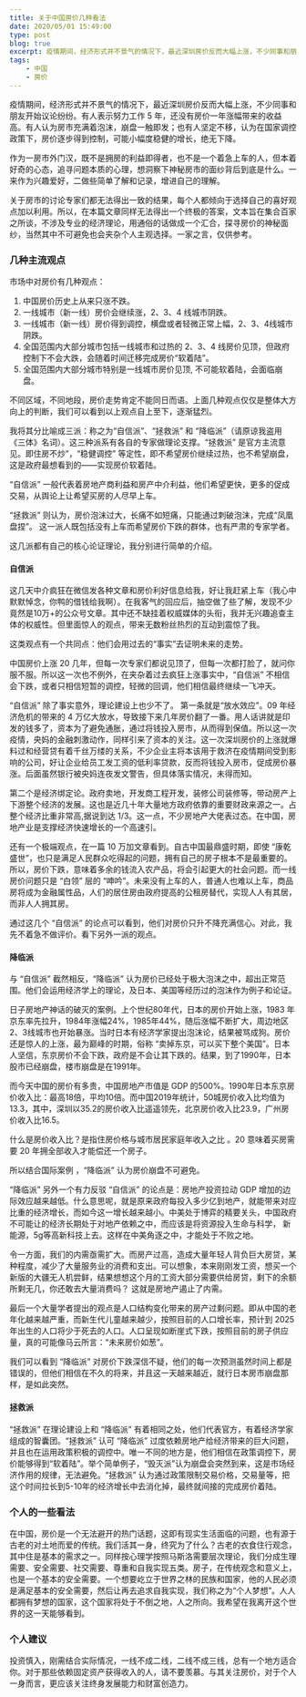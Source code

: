 ```yaml
---
title: 关于中国房价几种看法
date: 2020/05/01 15:49:00
type: post
blog: true
excerpt: 疫情期间，经济形式并不景气的情况下，最近深圳房价反而大幅上涨，不少同事和朋友开始议论纷纷。有人表示努力工作5年，还没有房价一年涨幅带来的收益高。有人认为房市充实着泡沫，崩盘一触即发，也有坚定不移，认为房价会横盘，继续稳健小涨幅。
tags:
    - 中国
    - 房价
---
```


 疫情期间，经济形式并不景气的情况下，最近深圳房价反而大幅上涨，不少同事和朋友开始议论纷纷。有人表示努力工作 5 年，还没有房价一年涨幅带来的收益高。有人认为房市充满着泡沫，崩盘一触即发；也有人坚定不移，认为在国家调控政策下，房价逐步得到控制，可能小幅度稳健的增长，绝无下降。

作为一房市外门汉，既不是拥房的利益即得者，也不是一个着急上车的人，但本着好奇的心态，追寻问题本质的心理，想洞察下神秘房市的面纱背后到底是什么。一来作为兴趣爱好，二做些简单了解和记录，增进自己的理解。

关于房市的讨论专家们都无法得出一致的结果，每个人都倾向于选择自己的喜好观点加以利用。所以，在本篇文章同样无法得出一个终极的答案，文本旨在集合百家之所谈，不涉及专业的经济理论，用通俗的话做成一个汇合，探寻房价的神秘面纱，当然其中不可避免也会夹杂个人主观选择。一家之言，仅供参考。

###  几种主流观点

市场中对房价有几种观点：
1. 中国房价历史上从来只涨不跌。
1. 一线城市（新一线）房价会继续涨，2、3、4 线城市阴跌。
2. 一线城市（新一线）房价得到调控，横盘或者轻微正常上幅，2、3、4线城市阴跌。
4. 全国范围内大部分城市包括一线城市和过热的 2、3、4 线房价见顶，但政府控制下不会大跌，会随着时间迁移完成房价“软着陆”。
5. 全国范围内大部分城市特别是一线城市房价见顶, 不可能软着陆，会面临崩盘。


不同区域，不同地段，房价走势肯定不能同日而语。上面几种观点仅仅是整体大方向上的判断，我们可以看到以上观点自上至下，逐渐猛烈。

我将其分比喻成三派：称之为“自信派”、“拯救派” 和 “降临派”（请原谅我盗用《三体》名词）。这三种派系有各自的专家做理论支撑。“拯救派” 是官方主流意见。即住房不炒”，“稳健调控” 等定性，即不希望房价继续过热，也不希望崩盘，这是政府最想看到的——实现房价软着陆。

“自信派” 一般代表着房地产商利益和房产中介利益，他们希望更快，更多的促成交易，从舆论上让希望买房的人尽早上车。

“拯救派” 则认为，房价泡沫过大，长痛不如短痛，只能通过刺破泡沫，完成“凤凰盘捏”。 这一派人既包括没有上车而希望房价下跌的群体，也有严肃的专家学者。


这几派都有自己的核心论证理论，我分别进行简单的介绍。

#### 自信派

这几天中介疯狂在微信发各种文章和房价利好信息给我，好让我赶紧上车（我心中默默悼念，你鸭的借钱给我啊）。在我客气的回应后，抽空做了些了解，发现不少竟然是10万+的公众号文章。其中还不缺挂着权威媒体的头衔，我并无兴趣追查主体的权威性。但里面惊人的观点，带来无数粉丝热烈的互动到震惊了我。

这类观点有一个共同点：他们会用过去的“事实”去证明未来的走势。

中国房价上涨 20 几年，但每一次专家们都说见顶了，但每一次都打脸了，就问你服不服。所以这一次也不例外，在夹杂着过去疯狂上涨事实中，“自信派” 不相信会下跌，或者只相信短暂的调控，轻微的回调，他们相信最终继续一飞冲天。

“自信派” 除了事实意外，理论建设上也少不了。
第一条就是“放水效应”。09 年经济危机的带来的 4 万亿大放水，导致接下来几年房价翻了一番。用人话讲就是印发的钱多了，资本为了避免通胀，通过将钱投入房市，从而得到保值。所以这一次疫情，央妈的金融刺激动作，同样引来了资本的关注。这一次深圳房价的上涨就爆料过和经营贷有着千丝万缕的关系，不少企业主将本该用于救济在疫情期间受到影响的公司，好让企业给员工发工资的低利率贷款，反而将钱投入房市，促成房价暴涨。后面虽然银行被央妈连夜发文警告，但具体落实情况，未得而知。

第二个是经济绑定论。政府卖地，开发商工程开发，装修公司装修等，带动房产上下游整个经济的发展。这也是近几十年大量地方政府依靠的重要财政来源之一。占整个经济比重非常高,据说到达 1/3。这一点，不少房地产大佬表过态。在中国，房地产业是支撑经济快速增长的一个高速引。

还有一个极端观点，在一篇 10 万加文章看到。自古中国最鼎盛时期，即使 “康乾盛世”，也只是满足人民群众吃得起的问题，拥有自己的房子根本不是最重要的。所以，房价下跌，意味着多余的钱流入农产品，将会引起更大的社会问题。而一线房价问题只是 “白领” 层的 “呻吟”。未来没有上车的人，普通人也难以上车，商品房将成为金融属性品，人们的居住房由政府提高的公租房替代，实现人人有其居，而非人人拥其房。

通过这几个 “自信派” 的论点可以看到，他们对房价只升不降充满信心。对此，我先不着急不做评价。看下另外一派的观点。

#### 降临派

与 “自信派” 截然相反，“降临派” 认为房价已经处于极大泡沫之中，超出正常范围。他们会运用经济学上的理论，及日本、美国等经历过的泡沫作为例子和论证。

日子房地产神话的破灭的案例。上个世纪80年代，日本的房价开始上涨，1983 年京东率先拉升，1984年涨幅24%，1985年44%，随后涨幅不断扩大，周边地区2、3线城市也开始暴涨。当时日本有经济学家提出泡沫论，结果被骂成狗。房价还是惊人的上涨，最为巅峰的时期，俗称 “卖掉东京，可以买下整个美国”。日本人坚信，东京房价不会下跌，政府是不会让其下跌的。结果，到了1990年，日本股市已经崩盘，楼市崩盘是在1991年。

而今天中国的房价有多贵，中国房地产市值是 GDP 的500%。1990年日本东京房价收入比：最高18倍，平均10倍。而中国2019年统计，50城房价收入比均值为13.3，其中，深圳以35.2的房价收入比遥遥领先，北京房价收入比23.9，广州房价收入比16.5。

什么是房价收入比？是指住房价格与城市居民家庭年收入之比 。20 意味着买房需要 20 年拥全部收入才能偿还一个房子。

所以结合国际案例 ，“降临派” 认为房价崩盘不可避免。

“降临派” 另外一个有力反驳 “自信派” 的论点是：房地产投资拉动 GDP 增加的边际效应越来越低。什么意思呢，就是原来政府每投入多少亿到地产，就能带来对应比重的经济增长，而如今这一增长越来越小。中美处于博弈的精要关头，中国政府不可能让的经济长期处于对地产依赖之中，而应该是将资源投入生命与科学， 新能源，5g等高新科技上去。这样在中美角逐之中，才能处于不败之地。

令一方面，我们的内需亟需扩大。而房产过高，造成大量年轻人背负巨大房贷，某种程度，减少了大量服务业的消费和支出。可以想象，本来刚刚发工资，想买一个新版的大疆无人机尝鲜，结果想想这个月的工资大部分需要供给房贷，剩下的余额所剩无几，你还敢去大量消费吗？ 这就是房地产遏止了内需。

最后一个大量学者提出的观点是人口结构变化带来的房产过剩问题。即从中国的老年化越来越严重，而新生代儿童越来越少，按照目前的人口增长率，预计到 2025 年出生的人口将少于死去的人口。人口呈现如断崖式下跌，按照目前的房子供应量，真的可能像马云所言：“未来房价如葱”。

我们可以看到 “降临派” 对房价下跌深信不疑，他们的每一次预测虽然时间上都是错误的，但他们相信在不久的将来，并且这一天越来越近，就行日本房市崩盘那样，是如此突然。

####  拯救派

“拯救派” 在理论建设上和 “降临派” 有着相同之处，他们代表官方，有着经济学家组成的智囊团。“拯救派” 认可 “降临派” 过度依赖房地产给经济带来的巨大问题，并且也在运用政策积极的调控中。唯一不同的地方是，他们相信在政策调控下，房价能够得到“软着陆”。举个简单例子，“毁灭派”认为崩盘会突然到来，这是市场经济作用的规律，无法避免。“拯救派” 认为通过政策限制交易价格，交易量等，把这个时间拉长到5-10年的经济增长中去消化掉，最终就间接的完成房价着陆。


###  个人的一些看法

在中国，房价是一个无法避开的热门话题，这即有现实生活面临的问题，也有源于古老的对土地而爱的传统。我们活其一身，终究为了什么？古老的衣食住行观念，其中住是基本的需求之一。同样按心理学按照马斯洛需要层次理论，我们分成生理需要、安全需要、社交需要、尊重和自我实现五类。房子，在传统观念和意义上，也是一个基本的安全需要。一个想要屹立于世界之林的民族和国家，他的人民必须是满足基本的安全需要，然后让再去追求自我实现，我们称之为“个人梦想”。人人都拥有梦想的国家，这个国家将处于不倒之地，人之所向。我希望在我离开这个世界的这一天能够看到。

### 个人建议
投资慎入，刚需结合实际情况，一线不成二线，二线不成三线，总有一个地方适合你。对于那些依赖固定资产获得收入的人，请不要羡慕。与其关注房价，对于个人一身而言，更应该关注终身发展能力和财富创造力。
























